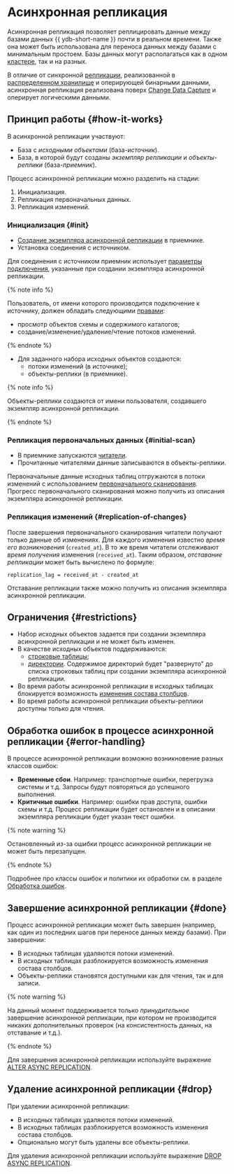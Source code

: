 # Асинхронная репликация

Асинхронная репликация позволяет реплицировать данные между базами данных {{ ydb-short-name }} почти в реальном времени. Также она может быть использована для переноса данных между базами с минимальным простоем. Базы данных могут располагаться как в одном [кластере](glossary.md#cluster), так и на разных.

В отличие от синхронной [репликации](glossary.md#replication), реализованной в [распределенном хранилище](glossary.md#distributed-storage-implementation) и оперирующей бинарными данными, асинхронная репликация реализована поверх [Change Data Capture](cdc.md) и оперирует логическими данными.

## Принцип работы {#how-it-works}

В асинхронной репликации участвуют:
* База с _исходными объектами_ (база-_источник_).
* База, в которой будут созданы _экземпляр репликации_ и _объекты-реплики_ (база-_приемник_).

Процесс асинхронной репликации можно разделить на стадии:
1. Инициализация.
2. Репликация первоначальных данных.
3. Репликация изменений.

### Инициализация {#init}

* [Создание экземпляра асинхронной репликации](../yql/reference/syntax/create-async-replication.md) в приемнике.
* Установка соединения с источником.

Для соединения с источником приемник использует [параметры подключения](../yql/reference/syntax/create-async-replication.md#params), указанные при создании экземпляра асинхронной репликации.

{% note info %}

Пользователь, от имени которого производится подключение к источнику, должен обладать следующими [правами](../security/short-access-control-notation.md#access-rights):
* просмотр объектов схемы и содержимого каталогов;
* создание/изменение/удаление/чтение потоков изменений.

{% endnote %}

* Для заданного набора исходных объектов создаются:
  * потоки изменений (в источнике);
  * объекты-реплики (в приемнике).

{% note info %}

Объекты-реплики создаются от имени пользователя, создавшего экземпляр асинхронной репликации.

{% endnote %}

### Репликация первоначальных данных {#initial-scan}

* В приемнике запускаются [читатели](topic.md#consumer).
* Прочитанные читателями данные записываются в объекты-реплики.

Первоначальные данные исходных таблиц отгружаются в потоки изменений с использованием [первоначального сканирования](cdc.md#initial-scan). Прогресс первоначального сканирования можно получить из описания экземпляра асинхронной репликации.

### Репликация изменений {#replication-of-changes}

После завершения первоначального сканирования читатели получают только данные об изменениях. Для каждого изменения известно _время его возникновения_ (`created_at`). В то же время читатели отслеживают _время получения_ изменения (`received_at`). Таким образом, _отставание репликации_ может быть вычислено по формуле:

```text
replication_lag = received_at - created_at
```

Отставание репликации также можно получить из описания экземпляра асинхронной репликации.

## Ограничения {#restrictions}

* Набор исходных объектов задается при создании экземпляра асинхронной репликации и не может быть изменен.
* В качестве исходных объектов поддерживаются:
  * [строковые таблицы](datamodel/table.md#row-oriented-tables);
  * [директории](datamodel/dir.md). Содержимое директорий будет "развернуто" до списка строковых таблиц при создании экземпляра асинхронной репликации.
* Во время работы асинхронной репликации в исходных таблицах блокируется возможность [изменения состава столбцов](../yql/reference/syntax/alter_table.md#columns).
* Во время работы асинхронной репликации объекты-реплики доступны только для чтения.

## Обработка ошибок в процессе асинхронной репликации {#error-handling}

В процессе асинхронной репликации возможно возникновение разных классов ошибок:
* **Временные сбои**. Например: транспортные ошибки, перегрузка системы и т.д. Запросы будут повторяться до успешного выполнения.
* **Критичные ошибки**. Например: ошибки прав доступа, ошибки схемы и т.д. Процесс репликации будет остановлен и в описании экземпляра репликации будет указан текст ошибки.

{% note warning %}

Остановленный из-за ошибки процесс асинхронной репликации не может быть перезапущен.

{% endnote %}

Подробнее про классы ошибок и политики их обработки см. в разделе [Обработка ошибок](../reference/ydb-sdk/error_handling.md).

## Завершение асинхронной репликации {#done}

Процесс асинхронной репликации может быть завершен (например, как один из последних шагов при переносе данных между базами). При завершении:
* В исходных таблицах удаляются потоки изменений.
* В исходных таблицах разблокируется возможность изменения состава столбцов.
* Объекты-реплики становятся доступными как для чтения, так и для записи.

{% note warning %}

На данный момент поддерживается только _принудительное_ завершение асинхронной репликации, при котором не производится никаких дополнительных проверок (на консистентность данных, на отставание и т.д.).

{% endnote %}

Для завершения асинхронной репликации используйте выражение [ALTER ASYNC REPLICATION](../yql/reference/syntax/alter-async-replication.md).

## Удаление асинхронной репликации {#drop}

При удалении асинхронной репликации:
* В исходных таблицах удаляются потоки изменений.
* В исходных таблицах разблокируется возможность изменения состава столбцов.
* Опционально могут быть удалены все объекты-реплики.

Для удаления асинхронной репликации используйте выражение [DROP ASYNC REPLICATION](../yql/reference/syntax/drop-async-replication.md).
